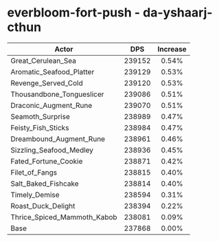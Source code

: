 # everbloom-fort-push - da-yshaarj-cthun
| Actor | DPS | Increase |
|---|:---:|:---:|
|Great_Cerulean_Sea|239152|0.54%|
|Aromatic_Seafood_Platter|239129|0.53%|
|Revenge_Served_Cold|239120|0.53%|
|Thousandbone_Tongueslicer|239086|0.51%|
|Draconic_Augment_Rune|239070|0.51%|
|Seamoth_Surprise|238989|0.47%|
|Feisty_Fish_Sticks|238984|0.47%|
|Dreambound_Augment_Rune|238961|0.46%|
|Sizzling_Seafood_Medley|238936|0.45%|
|Fated_Fortune_Cookie|238871|0.42%|
|Filet_of_Fangs|238815|0.40%|
|Salt_Baked_Fishcake|238814|0.40%|
|Timely_Demise|238594|0.31%|
|Roast_Duck_Delight|238394|0.22%|
|Thrice_Spiced_Mammoth_Kabob|238081|0.09%|
|Base|237868|0.00%|
